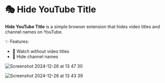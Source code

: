 # 🎭 Hide YouTube Title

**Hide YouTube Title** is a simple browser extension that hides video titles and channel names on YouTube.  

✨ Features:
- 👀 Watch without video titles  
- 🙈 Hide channel names  

![Screenshot 2024-12-26 at 13 47 30](https://github.com/user-attachments/assets/34e4ead2-0b7f-4902-b677-482380e50c51)

![Screenshot 2024-12-26 at 13 43 39](https://github.com/user-attachments/assets/1d23cc0a-f210-46a6-9970-9a4d449ab88f)
